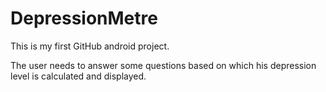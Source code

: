 # DepressionMetre
This is my first GitHub android project.

The user needs to answer some questions based on which his depression level is calculated and displayed.

